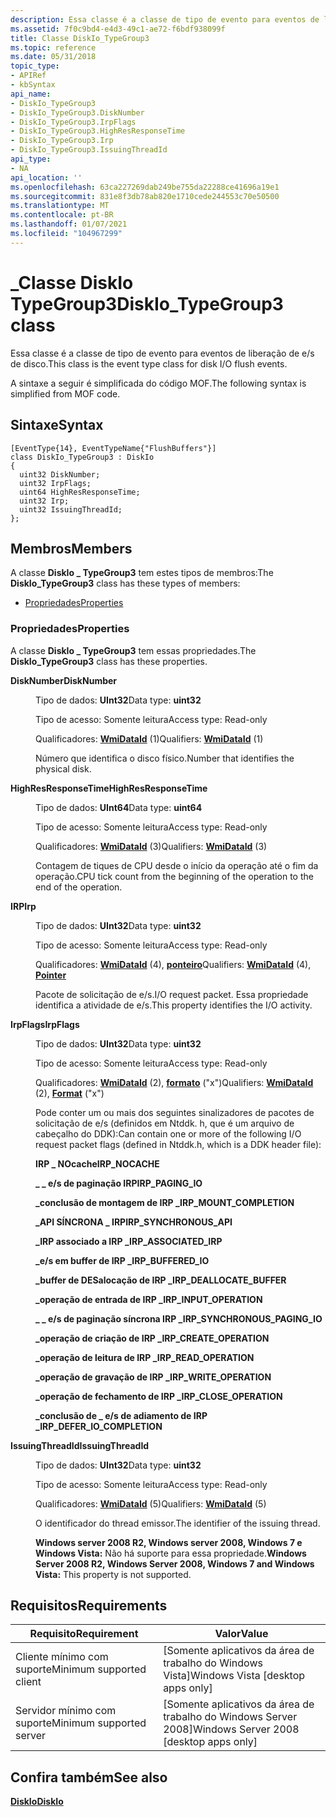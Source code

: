 ```yaml
---
description: Essa classe é a classe de tipo de evento para eventos de liberação de e/s de disco. A sintaxe a seguir é simplificada do código MOF.
ms.assetid: 7f0c9bd4-e4d3-49c1-ae72-f6bdf938099f
title: Classe DiskIo_TypeGroup3
ms.topic: reference
ms.date: 05/31/2018
topic_type:
- APIRef
- kbSyntax
api_name:
- DiskIo_TypeGroup3
- DiskIo_TypeGroup3.DiskNumber
- DiskIo_TypeGroup3.IrpFlags
- DiskIo_TypeGroup3.HighResResponseTime
- DiskIo_TypeGroup3.Irp
- DiskIo_TypeGroup3.IssuingThreadId
api_type:
- NA
api_location: ''
ms.openlocfilehash: 63ca227269dab249be755da22288ce41696a19e1
ms.sourcegitcommit: 831e8f3db78ab820e1710cede244553c70e50500
ms.translationtype: MT
ms.contentlocale: pt-BR
ms.lasthandoff: 01/07/2021
ms.locfileid: "104967299"
---
```

# <a name="diskio_typegroup3-class"></a><span data-ttu-id="c5524-104">\_Classe DiskIo TypeGroup3</span><span class="sxs-lookup"><span data-stu-id="c5524-104">DiskIo\_TypeGroup3 class</span></span>

<span data-ttu-id="c5524-105">Essa classe é a classe de tipo de evento para eventos de liberação de e/s de disco.</span><span class="sxs-lookup"><span data-stu-id="c5524-105">This class is the event type class for disk I/O flush events.</span></span>

<span data-ttu-id="c5524-106">A sintaxe a seguir é simplificada do código MOF.</span><span class="sxs-lookup"><span data-stu-id="c5524-106">The following syntax is simplified from MOF code.</span></span>

## <a name="syntax"></a><span data-ttu-id="c5524-107">Sintaxe</span><span class="sxs-lookup"><span data-stu-id="c5524-107">Syntax</span></span>

``` syntax
[EventType{14}, EventTypeName{"FlushBuffers"}]
class DiskIo_TypeGroup3 : DiskIo
{
  uint32 DiskNumber;
  uint32 IrpFlags;
  uint64 HighResResponseTime;
  uint32 Irp;
  uint32 IssuingThreadId;
};
```

## <a name="members"></a><span data-ttu-id="c5524-108">Membros</span><span class="sxs-lookup"><span data-stu-id="c5524-108">Members</span></span>

<span data-ttu-id="c5524-109">A classe **DiskIo \_ TypeGroup3** tem estes tipos de membros:</span><span class="sxs-lookup"><span data-stu-id="c5524-109">The **DiskIo\_TypeGroup3** class has these types of members:</span></span>

-   [<span data-ttu-id="c5524-110">Propriedades</span><span class="sxs-lookup"><span data-stu-id="c5524-110">Properties</span></span>](#properties)

### <a name="properties"></a><span data-ttu-id="c5524-111">Propriedades</span><span class="sxs-lookup"><span data-stu-id="c5524-111">Properties</span></span>

<span data-ttu-id="c5524-112">A classe **DiskIo \_ TypeGroup3** tem essas propriedades.</span><span class="sxs-lookup"><span data-stu-id="c5524-112">The **DiskIo\_TypeGroup3** class has these properties.</span></span>

<dl> <dt>

<span data-ttu-id="c5524-113">**DiskNumber**</span><span class="sxs-lookup"><span data-stu-id="c5524-113">**DiskNumber**</span></span>
</dt> <dd> <dl> <dt>

<span data-ttu-id="c5524-114">Tipo de dados: **UInt32**</span><span class="sxs-lookup"><span data-stu-id="c5524-114">Data type: **uint32**</span></span>
</dt> <dt>

<span data-ttu-id="c5524-115">Tipo de acesso: Somente leitura</span><span class="sxs-lookup"><span data-stu-id="c5524-115">Access type: Read-only</span></span>
</dt> <dt>

<span data-ttu-id="c5524-116">Qualificadores: [**WmiDataId**](event-tracing-mof-qualifiers.md) (1)</span><span class="sxs-lookup"><span data-stu-id="c5524-116">Qualifiers: [**WmiDataId**](event-tracing-mof-qualifiers.md) (1)</span></span>
</dt> </dl>

<span data-ttu-id="c5524-117">Número que identifica o disco físico.</span><span class="sxs-lookup"><span data-stu-id="c5524-117">Number that identifies the physical disk.</span></span>

</dd> <dt>

<span data-ttu-id="c5524-118">**HighResResponseTime**</span><span class="sxs-lookup"><span data-stu-id="c5524-118">**HighResResponseTime**</span></span>
</dt> <dd> <dl> <dt>

<span data-ttu-id="c5524-119">Tipo de dados: **UInt64**</span><span class="sxs-lookup"><span data-stu-id="c5524-119">Data type: **uint64**</span></span>
</dt> <dt>

<span data-ttu-id="c5524-120">Tipo de acesso: Somente leitura</span><span class="sxs-lookup"><span data-stu-id="c5524-120">Access type: Read-only</span></span>
</dt> <dt>

<span data-ttu-id="c5524-121">Qualificadores: [**WmiDataId**](event-tracing-mof-qualifiers.md) (3)</span><span class="sxs-lookup"><span data-stu-id="c5524-121">Qualifiers: [**WmiDataId**](event-tracing-mof-qualifiers.md) (3)</span></span>
</dt> </dl>

<span data-ttu-id="c5524-122">Contagem de tiques de CPU desde o início da operação até o fim da operação.</span><span class="sxs-lookup"><span data-stu-id="c5524-122">CPU tick count from the beginning of the operation to the end of the operation.</span></span>

</dd> <dt>

<span data-ttu-id="c5524-123">**IRP**</span><span class="sxs-lookup"><span data-stu-id="c5524-123">**Irp**</span></span>
</dt> <dd> <dl> <dt>

<span data-ttu-id="c5524-124">Tipo de dados: **UInt32**</span><span class="sxs-lookup"><span data-stu-id="c5524-124">Data type: **uint32**</span></span>
</dt> <dt>

<span data-ttu-id="c5524-125">Tipo de acesso: Somente leitura</span><span class="sxs-lookup"><span data-stu-id="c5524-125">Access type: Read-only</span></span>
</dt> <dt>

<span data-ttu-id="c5524-126">Qualificadores: [**WmiDataId**](event-tracing-mof-qualifiers.md) (4), [**ponteiro**](event-tracing-mof-qualifiers.md)</span><span class="sxs-lookup"><span data-stu-id="c5524-126">Qualifiers: [**WmiDataId**](event-tracing-mof-qualifiers.md) (4), [**Pointer**](event-tracing-mof-qualifiers.md)</span></span>
</dt> </dl>

<span data-ttu-id="c5524-127">Pacote de solicitação de e/s.</span><span class="sxs-lookup"><span data-stu-id="c5524-127">I/O request packet.</span></span> <span data-ttu-id="c5524-128">Essa propriedade identifica a atividade de e/s.</span><span class="sxs-lookup"><span data-stu-id="c5524-128">This property identifies the I/O activity.</span></span>

</dd> <dt>

<span data-ttu-id="c5524-129">**IrpFlags**</span><span class="sxs-lookup"><span data-stu-id="c5524-129">**IrpFlags**</span></span>
</dt> <dd> <dl> <dt>

<span data-ttu-id="c5524-130">Tipo de dados: **UInt32**</span><span class="sxs-lookup"><span data-stu-id="c5524-130">Data type: **uint32**</span></span>
</dt> <dt>

<span data-ttu-id="c5524-131">Tipo de acesso: Somente leitura</span><span class="sxs-lookup"><span data-stu-id="c5524-131">Access type: Read-only</span></span>
</dt> <dt>

<span data-ttu-id="c5524-132">Qualificadores: [**WmiDataId**](event-tracing-mof-qualifiers.md) (2), [**formato**](event-tracing-mof-qualifiers.md) ("x")</span><span class="sxs-lookup"><span data-stu-id="c5524-132">Qualifiers: [**WmiDataId**](event-tracing-mof-qualifiers.md) (2), [**Format**](event-tracing-mof-qualifiers.md) ("x")</span></span>
</dt> </dl>

<span data-ttu-id="c5524-133">Pode conter um ou mais dos seguintes sinalizadores de pacotes de solicitação de e/s (definidos em Ntddk. h, que é um arquivo de cabeçalho do DDK):</span><span class="sxs-lookup"><span data-stu-id="c5524-133">Can contain one or more of the following I/O request packet flags (defined in Ntddk.h, which is a DDK header file):</span></span>

<dl><span id="__IRP_NOCACHE"></span><span id="__irp_nocache"></span><dt>

 <span data-ttu-id="c5524-134">**IRP \_ NOcache**</span><span class="sxs-lookup"><span data-stu-id="c5524-134">**IRP\_NOCACHE**</span></span>
</dt><span id="__IRP_PAGING_IO"></span><span id="__irp_paging_io"></span><dt>

 <span data-ttu-id="c5524-135">**\_ \_ e/s de paginação IRP**</span><span class="sxs-lookup"><span data-stu-id="c5524-135">**IRP\_PAGING\_IO**</span></span>
</dt><span id="__IRP_MOUNT_COMPLETION"></span><span id="__irp_mount_completion"></span><dt>

 <span data-ttu-id="c5524-136">**\_conclusão de montagem de IRP \_**</span><span class="sxs-lookup"><span data-stu-id="c5524-136">**IRP\_MOUNT\_COMPLETION**</span></span>
</dt><span id="__IRP_SYNCHRONOUS_API"></span><span id="__irp_synchronous_api"></span><dt>

 <span data-ttu-id="c5524-137">**\_API SÍNCRONA \_ IRP**</span><span class="sxs-lookup"><span data-stu-id="c5524-137">**IRP\_SYNCHRONOUS\_API**</span></span>
</dt><span id="__IRP_ASSOCIATED_IRP"></span><span id="__irp_associated_irp"></span><dt>

 <span data-ttu-id="c5524-138">**\_IRP associado a IRP \_**</span><span class="sxs-lookup"><span data-stu-id="c5524-138">**IRP\_ASSOCIATED\_IRP**</span></span>
</dt><span id="__IRP_BUFFERED_IO"></span><span id="__irp_buffered_io"></span><dt>

 <span data-ttu-id="c5524-139">**\_e/s em buffer de IRP \_**</span><span class="sxs-lookup"><span data-stu-id="c5524-139">**IRP\_BUFFERED\_IO**</span></span>
</dt><span id="IRP_DEALLOCATE_BUFFER"></span><span id="irp_deallocate_buffer"></span><dt>

<span data-ttu-id="c5524-140">**\_buffer de DESalocação de IRP \_**</span><span class="sxs-lookup"><span data-stu-id="c5524-140">**IRP\_DEALLOCATE\_BUFFER**</span></span>
</dt><span id="__IRP_INPUT_OPERATION"></span><span id="__irp_input_operation"></span><dt>

 <span data-ttu-id="c5524-141">**\_operação de entrada de IRP \_**</span><span class="sxs-lookup"><span data-stu-id="c5524-141">**IRP\_INPUT\_OPERATION**</span></span>
</dt><span id="__IRP_SYNCHRONOUS_PAGING_IO"></span><span id="__irp_synchronous_paging_io"></span><dt>

 <span data-ttu-id="c5524-142">**\_ \_ e/s de paginação síncrona IRP \_**</span><span class="sxs-lookup"><span data-stu-id="c5524-142">**IRP\_SYNCHRONOUS\_PAGING\_IO**</span></span>
</dt><span id="__IRP_CREATE_OPERATION"></span><span id="__irp_create_operation"></span><dt>

 <span data-ttu-id="c5524-143">**\_operação de criação de IRP \_**</span><span class="sxs-lookup"><span data-stu-id="c5524-143">**IRP\_CREATE\_OPERATION**</span></span>
</dt><span id="IRP_READ_OPERATION"></span><span id="irp_read_operation"></span><dt>

<span data-ttu-id="c5524-144">**\_operação de leitura de IRP \_**</span><span class="sxs-lookup"><span data-stu-id="c5524-144">**IRP\_READ\_OPERATION**</span></span>
</dt><span id="__IRP_WRITE_OPERATION"></span><span id="__irp_write_operation"></span><dt>

 <span data-ttu-id="c5524-145">**\_operação de gravação de IRP \_**</span><span class="sxs-lookup"><span data-stu-id="c5524-145">**IRP\_WRITE\_OPERATION**</span></span>
</dt><span id="__IRP_CLOSE_OPERATION"></span><span id="__irp_close_operation"></span><dt>

 <span data-ttu-id="c5524-146">**\_operação de fechamento de IRP \_**</span><span class="sxs-lookup"><span data-stu-id="c5524-146">**IRP\_CLOSE\_OPERATION**</span></span>
</dt><span id="__IRP_DEFER_IO_COMPLETION"></span><span id="__irp_defer_io_completion"></span><dt>

 <span data-ttu-id="c5524-147">**\_conclusão de \_ e/s de adiamento de IRP \_**</span><span class="sxs-lookup"><span data-stu-id="c5524-147">**IRP\_DEFER\_IO\_COMPLETION**</span></span>
</dt> </dl>

</dd> <dt>

<span data-ttu-id="c5524-148">**IssuingThreadId**</span><span class="sxs-lookup"><span data-stu-id="c5524-148">**IssuingThreadId**</span></span>
</dt> <dd> <dl> <dt>

<span data-ttu-id="c5524-149">Tipo de dados: **UInt32**</span><span class="sxs-lookup"><span data-stu-id="c5524-149">Data type: **uint32**</span></span>
</dt> <dt>

<span data-ttu-id="c5524-150">Tipo de acesso: Somente leitura</span><span class="sxs-lookup"><span data-stu-id="c5524-150">Access type: Read-only</span></span>
</dt> <dt>

<span data-ttu-id="c5524-151">Qualificadores: [**WmiDataId**](event-tracing-mof-qualifiers.md) (5)</span><span class="sxs-lookup"><span data-stu-id="c5524-151">Qualifiers: [**WmiDataId**](event-tracing-mof-qualifiers.md) (5)</span></span>
</dt> </dl>

<span data-ttu-id="c5524-152">O identificador do thread emissor.</span><span class="sxs-lookup"><span data-stu-id="c5524-152">The identifier of the issuing thread.</span></span>

<span data-ttu-id="c5524-153">**Windows server 2008 R2, Windows server 2008, Windows 7 e Windows Vista:** Não há suporte para essa propriedade.</span><span class="sxs-lookup"><span data-stu-id="c5524-153">**Windows Server 2008 R2, Windows Server 2008, Windows 7 and Windows Vista:** This property is not supported.</span></span>

</dd> </dl>

## <a name="requirements"></a><span data-ttu-id="c5524-154">Requisitos</span><span class="sxs-lookup"><span data-stu-id="c5524-154">Requirements</span></span>



| <span data-ttu-id="c5524-155">Requisito</span><span class="sxs-lookup"><span data-stu-id="c5524-155">Requirement</span></span> | <span data-ttu-id="c5524-156">Valor</span><span class="sxs-lookup"><span data-stu-id="c5524-156">Value</span></span> |
|-------------------------------------|------------------------------------------------------|
| <span data-ttu-id="c5524-157">Cliente mínimo com suporte</span><span class="sxs-lookup"><span data-stu-id="c5524-157">Minimum supported client</span></span><br/> | <span data-ttu-id="c5524-158">\[Somente aplicativos da área de trabalho do Windows Vista\]</span><span class="sxs-lookup"><span data-stu-id="c5524-158">Windows Vista \[desktop apps only\]</span></span><br/>       |
| <span data-ttu-id="c5524-159">Servidor mínimo com suporte</span><span class="sxs-lookup"><span data-stu-id="c5524-159">Minimum supported server</span></span><br/> | <span data-ttu-id="c5524-160">\[Somente aplicativos da área de trabalho do Windows Server 2008\]</span><span class="sxs-lookup"><span data-stu-id="c5524-160">Windows Server 2008 \[desktop apps only\]</span></span><br/> |



## <a name="see-also"></a><span data-ttu-id="c5524-161">Confira também</span><span class="sxs-lookup"><span data-stu-id="c5524-161">See also</span></span>

<dl> <dt>

[<span data-ttu-id="c5524-162">**DiskIo**</span><span class="sxs-lookup"><span data-stu-id="c5524-162">**DiskIo**</span></span>](diskio.md)
</dt> </dl>

 

 




